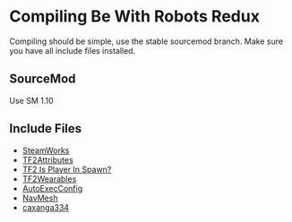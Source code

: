 # Compiling Be With Robots Redux
Compiling should be simple, use the stable sourcemod branch. Make sure you have all include files installed.

## SourceMod
Use SM 1.10


## Include Files
* [SteamWorks](https://forums.alliedmods.net/showthread.php?t=229556)
* [TF2Attributes](https://github.com/FlaminSarge/tf2attributes/blob/master/tf2attributes.inc)
* [TF2 Is Player In Spawn?](https://forums.alliedmods.net/showthread.php?p=2196313)
* [TF2Wearables](https://github.com/nosoop/sourcemod-tf2wearables/blob/master/addons/sourcemod/scripting/include/tf2wearables.inc)
* [AutoExecConfig](https://github.com/Impact123/AutoExecConfig/blob/development/autoexecconfig.inc)
* [NavMesh](https://github.com/caxanga334/sm-plugins/blob/master/include/navmesh.inc)
* [caxanga334](https://github.com/caxanga334/sm-plugins/blob/master/include/caxanga334.inc)
